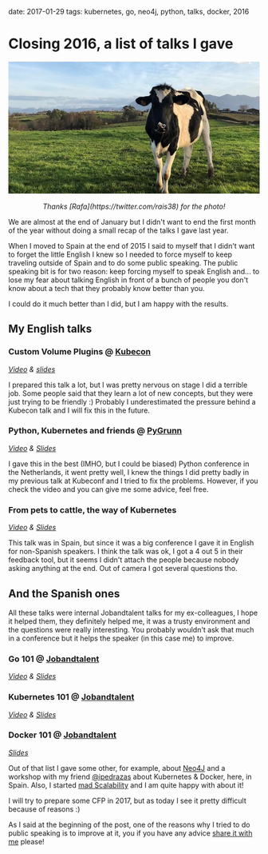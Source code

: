 date: 2017-01-29
tags: kubernetes, go, neo4j, python, talks, docker, 2016

Closing 2016, a list of talks I gave
====================================

![A cow](static/rafa.jpg)
<p align="center"><em>Thanks [Rafa](https://twitter.com/rais38) for the photo!</em></p>

We are almost at the end of January but I didn't want to end the first month of the year without doing a small recap of the talks I gave last year.

When I moved to Spain at the end of 2015 I said to myself that I didn't want to forget the little English I knew so I needed to force myself to keep traveling outside of Spain and to do some public speaking. The public speaking bit is for two reason: keep forcing myself to speak English and... to lose my fear about talking English in front of a bunch of people you don't know about a tech that they probably know better than you.

I could do it much better than I did, but I am happy with the results.

My English talks
----------------

### Custom Volume Plugins @ [Kubecon](https://kubecon.io)
_[Video](https://www.youtube.com/watch?v=33VzHXuuRs4) & [slides](https://speakerdeck.com/agonzalezro/custom-volume-plugins)_

I prepared this talk a lot, but I was pretty nervous on stage I did a terrible job. Some people said that they learn a lot of new concepts, but they were just trying to be friendly :) Probably I underestimated the pressure behind a Kubecon talk and I will fix this in the future.

### Python, Kubernetes and friends @ [PyGrunn](http://www.pygrunn.org/)
_[Video](https://www.youtube.com/watch?v=0tsaMVoydDg) & [Slides](https://speakerdeck.com/agonzalezro/python-kubernetes-and-friends)_

I gave this in the best (IMHO, but I could be biased) Python conference in the Netherlands, it went pretty well, I knew the things I did pretty badly in my previous talk at Kubeconf and I tried to fix the problems. However, if you check the video and you can give me some advice, feel free.

### From pets to cattle, the way of Kubernetes 
_[Video](https://www.youtube.com/watch?v=K_Kh4LMiiqQ) & [Slides](https://speakerdeck.com/agonzalezro/from-pets-to-cattle-the-way-of-kubernetes)_

This talk was in Spain, but since it was a big conference I gave it in English for non-Spanish speakers. I think the talk was ok, I got a 4 out 5 in their feedback tool, but it seems I didn't attach the people because nobody asking anything at the end. Out of camera I got several questions tho.

And the Spanish ones
--------------------

All these talks were internal Jobandtalent talks for my ex-colleagues, I hope it helped them, they definitely helped me, it was a trusty environment and the questions were really interesting. You probably wouldn't ask that much in a conference but it helps the speaker (in this case me) to improve.

### Go 101 @ [Jobandtalent](http://www.jobandtalent.com/)
_[Video](https://www.youtube.com/watch?v=zaywpuLV4BY) & [Slides](https://speakerdeck.com/agonzalezro/go-101-updated)_

### Kubernetes 101 @ [Jobandtalent](http://www.jobandtalent.com/)
_[Video](https://www.youtube.com/watch?v=5YmhMM_q4uI) & [Slides](https://speakerdeck.com/agonzalezro/kubernetes-101)_

### Docker 101 @ [Jobandtalent](http://www.jobandtalent.com/)
_[Slides](https://speakerdeck.com/agonzalezro/docker-101)_

Out of that list I gave some other, for example, about [Neo4J](https://github.com/agonzalezro/goqui/blob/master/examples/neo4j_intro_slides.neo4j) and a workshop with my friend [@ipedrazas](https://twitter.com/ipedrazas) about Kubernetes & Docker, here, in Spain. Also, I started [mad Scalability](https://meetup.com/mad-scalability) and I am quite happy with about it!

I will try to prepare some CFP in 2017, but as today I see it pretty difficult because of reasons :)

As I said at the beginning of the post, one of the reasons why I tried to do public speaking is to improve at it, you if you have any advice [share it with me](https://twitter.com/agonzalezro) please!
